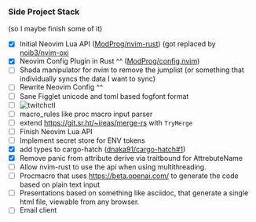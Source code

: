 
### Side Project Stack

(so I maybe finish some of it)

- [x] Initial Neovim Lua API ([ModProg/nvim-rust](https://github.com/ModProg/nvim-rust/)) (got replaced by [noib3/nvim-oxi](https://github.com/noib3/nvim-oxi)
- [x] Neovim Config Plugin in Rust ^^ ([ModProg/config.nvim](https://github.com/ModProg/config.nvim/))
- [ ] Shada manipulator for nvim to remove the jumplist (or something that individually syncs the data I want to sync)
- [ ] Rewrite Neovim Config ^^
- [ ] Sane Figglet unicode and toml based fogfont format
- [ ] ![twitchctl](https://github.com/cafce25/twitchctl)
- [ ] macro_rules like proc macro input parser
- [ ] extend https://git.sr.ht/~ireas/merge-rs with `TryMerge`
- [ ] Finish Neovim Lua API
- [ ] Implement secret store for ENV tokens
- [x] add types to cargo-hatch ([dnaka91/cargo-hatch#1](https://github.com/dnaka91/cargo-hatch/issues/1))
- [x] Remove panic from attribute derive via traitbound for AttrebuteName
- [ ] Allow nvim-rust to use the api when using multithreading.
- [ ] Procmacro that uses https://beta.openai.com/ to generate the code based on plain text input
- [ ] Presentations based on something like asciidoc, that generate a single html file, viewable from any browser.
- [ ] Email client
<!--
**ModProg/ModProg** is a ✨ _special_ ✨ repository because its `README.md` (this file) appears on your GitHub profile.

Here are some ideas to get you started:

- 🔭 I’m currently working on ...
- 🌱 I’m currently learning ...
- 👯 I’m looking to collaborate on ...
- 🤔 I’m looking for help with ...
- 💬 Ask me about ...
- 📫 How to reach me: ...
- 😄 Pronouns: ...
- ⚡ Fun fact: ...
-->
